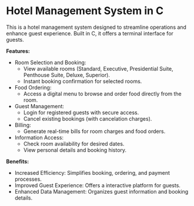 # Hotel Management System in C
This is a hotel management system designed to streamline operations and enhance guest experience. Built in C, it offers a terminal interface for guests.

**Features:**
- Room Selection and Booking:
	- View available rooms (Standard, Executive, Presidential Suite, Penthouse Suite, Deluxe, Superior).
	- Instant booking confirmation for selected rooms.
- Food Ordering:
	- Access a digital menu to browse and order food directly from the room.
- Guest Management:
	- Login for registered guests with secure access.
	- Cancel existing bookings (with cancelation charges).
- Billing:
	- Generate real-time bills for room charges and food orders.
- Information Access:
	- Check room availability for desired dates.
	- View personal details and booking history.

**Benefits:**
- Increased Efficiency: Simplifies booking, ordering, and payment processes.
- Improved Guest Experience: Offers a interactive platform for guests.
- Enhanced Data Management: Organizes guest information and booking details.
